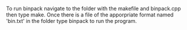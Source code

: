 To run binpack navigate to the folder with the makefile and binpack.cpp then type make. Once there is a file of the apporpriate format named 'bin.txt' in the folder type binpack to run the program.